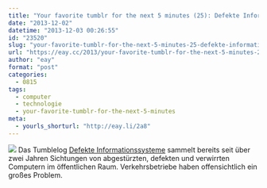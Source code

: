 ```yaml
---
title: "Your favorite tumblr for the next 5 minutes (25): Defekte Informationssysteme"
date: "2013-12-02"
datetime: "2013-12-03 00:26:55"
id: "23520"
slug: "your-favorite-tumblr-for-the-next-5-minutes-25-defekte-informationssysteme"
url: "https://eay.cc/2013/your-favorite-tumblr-for-the-next-5-minutes-25-defekte-informationssysteme/"
author: "eay"
format: "post"
categories:
  - 0815
tags:
  - computer
  - technologie
  - your-favorite-tumblr-for-the-next-5-minutes
meta:
  - yourls_shorturl: "http://eay.li/2a8"
---
```


![](https://eay.cc/uploads/2013/defekteinformationssysteme.jpg) Das Tumblelog [Defekte Informationssysteme](http://defekteinformationssysteme.tumblr.com/) sammelt bereits seit über zwei Jahren Sichtungen von abgestürzten, defekten und verwirrten Computern im öffentlichen Raum. Verkehrsbetriebe haben offensichtlich ein großes Problem.
